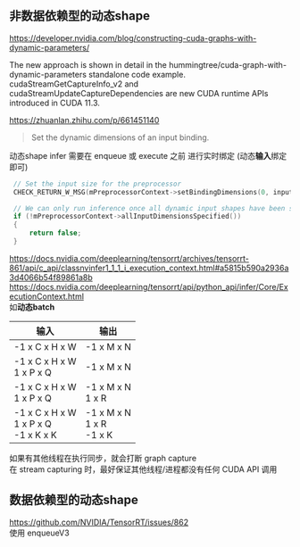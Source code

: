 ## 非数据依赖型的动态shape   

https://developer.nvidia.com/blog/constructing-cuda-graphs-with-dynamic-parameters/   

The new approach is shown in detail in the hummingtree/cuda-graph-with-dynamic-parameters standalone code example. cudaStreamGetCaptureInfo_v2 and cudaStreamUpdateCaptureDependencies are new CUDA runtime APIs introduced in CUDA 11.3.


https://zhuanlan.zhihu.com/p/661451140

> Set the dynamic dimensions of an input binding.

动态shape infer 需要在 enqueue 或 execute 之前 进行实时绑定 (动态**输入**绑定即可)      
```cpp
 // Set the input size for the preprocessor
 CHECK_RETURN_W_MSG(mPreprocessorContext->setBindingDimensions(0, inputDims), false, "Invalid binding dimensions.");

 // We can only run inference once all dynamic input shapes have been specified.
 if (!mPreprocessorContext->allInputDimensionsSpecified())
 {
     return false;
 }
```

https://docs.nvidia.com/deeplearning/tensorrt/archives/tensorrt-861/api/c_api/classnvinfer1_1_1_i_execution_context.html#a5815b590a2936a3d4066b54f89861a8b  
https://docs.nvidia.com/deeplearning/tensorrt/api/python_api/infer/Core/ExecutionContext.html     
如**动态batch**        

|输入      |输出|  
|-------- | ------|     
|-1 x C x H x W     | -1 x M x N  |       
|-1 x C x H x W <br> 1 x P x Q  | -1 x M x N  |      
|-1 x C x H x W <br> 1 x P x Q  | -1 x M x N <br> 1 x R |   
|-1 x C x H x W <br> 1 x P x Q <br> -1 x K x K| -1 x M x N <br> 1 x R  <br>  -1 x K|   
 
如果有其他线程在执行同步，就会打断 graph capture    
 在 stream capturing 时，最好保证其他线程/进程都没有任何 CUDA API 调用      


 ## 数据依赖型的动态shape     
 https://github.com/NVIDIA/TensorRT/issues/862    
 使用  enqueueV3   
 
